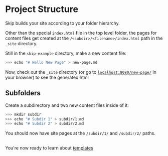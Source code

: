 # Project Structure

Skip builds your site according to your folder hierarchy.

Other than the special `index.html` file in the top level folder, the pages for
content files get created at the `/<subdir>/<filename>/index.html` path in the `_site`
directory.

Still in the `skip-example` directory, make a new content file:

``` bash
>>> echo "# Hello New Page" > new-page.md
```

Now, check out the `_site` directory (or go to [`localhost:8080/new-page/`](localhost:8080/new-page/) in your browser)
to see the generated html

## Subfolders

Create a subdirectory and two new content files inside of it:

``` bash
>>> mkdir subdir
>>> echo "# Subdir 1" > subdir/1.md
>>> echo "# Subdir 2" > subdir/2.md
```

You should now have site pages at the `/subdir/1/` and `/subdir/2/` paths.

## 

You're now ready to learn about [templates](/tutorial/templates)